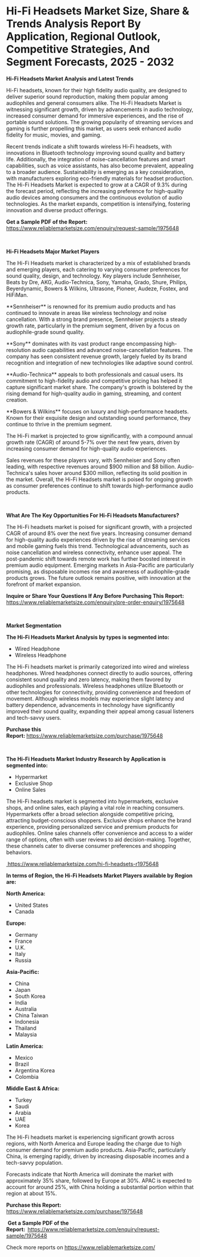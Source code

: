 <p><h1>Hi-Fi Headsets Market Size, Share & Trends Analysis Report By Application, Regional Outlook, Competitive Strategies, And Segment Forecasts, 2025 - 2032</h1></p><p><strong>Hi-Fi Headsets Market Analysis and Latest Trends</strong></p>
<p><p>Hi-Fi headsets, known for their high fidelity audio quality, are designed to deliver superior sound reproduction, making them popular among audiophiles and general consumers alike. The Hi-Fi Headsets Market is witnessing significant growth, driven by advancements in audio technology, increased consumer demand for immersive experiences, and the rise of portable sound solutions. The growing popularity of streaming services and gaming is further propelling this market, as users seek enhanced audio fidelity for music, movies, and gaming.</p><p>Recent trends indicate a shift towards wireless Hi-Fi headsets, with innovations in Bluetooth technology improving sound quality and battery life. Additionally, the integration of noise-cancellation features and smart capabilities, such as voice assistants, has also become prevalent, appealing to a broader audience. Sustainability is emerging as a key consideration, with manufacturers exploring eco-friendly materials for headset production. The Hi-Fi Headsets Market is expected to grow at a CAGR of 9.3% during the forecast period, reflecting the increasing preference for high-quality audio devices among consumers and the continuous evolution of audio technologies. As the market expands, competition is intensifying, fostering innovation and diverse product offerings.</p></p>
<p><strong>Get a Sample PDF of the Report:&nbsp;</strong> <a href="https://www.reliablemarketsize.com/enquiry/request-sample/1975648?utm_campaign=3199&utm_medium=2&utm_source=Github&utm_content=ia&utm_term=06042025&utm_id=hi-fi-headsets">https://www.reliablemarketsize.com/enquiry/request-sample/1975648</a></p>
<p>&nbsp;</p>
<p><strong>Hi-Fi Headsets Major Market Players</strong></p>
<p><p>The Hi-Fi Headsets market is characterized by a mix of established brands and emerging players, each catering to varying consumer preferences for sound quality, design, and technology. Key players include Sennheiser, Beats by Dre, AKG, Audio-Technica, Sony, Yamaha, Grado, Shure, Philips, Beyerdynamic, Bowers & Wilkins, Ultrasone, Pioneer, Audeze, Fostex, and HiFiMan.</p><p>**Sennheiser** is renowned for its premium audio products and has continued to innovate in areas like wireless technology and noise cancellation. With a strong brand presence, Sennheiser projects a steady growth rate, particularly in the premium segment, driven by a focus on audiophile-grade sound quality.</p><p>**Sony** dominates with its vast product range encompassing high-resolution audio capabilities and advanced noise-cancellation features. The company has seen consistent revenue growth, largely fueled by its brand recognition and integration of new technologies like adaptive sound control.</p><p>**Audio-Technica** appeals to both professionals and casual users. Its commitment to high-fidelity audio and competitive pricing has helped it capture significant market share. The company's growth is bolstered by the rising demand for high-quality audio in gaming, streaming, and content creation.</p><p>**Bowers & Wilkins** focuses on luxury and high-performance headsets. Known for their exquisite design and outstanding sound performance, they continue to thrive in the premium segment.</p><p>The Hi-Fi market is projected to grow significantly, with a compound annual growth rate (CAGR) of around 5-7% over the next few years, driven by increasing consumer demand for high-quality audio experiences.</p><p>Sales revenues for these players vary, with Sennheiser and Sony often leading, with respective revenues around $900 million and $8 billion. Audio-Technica's sales hover around $300 million, reflecting its solid position in the market. Overall, the Hi-Fi Headsets market is poised for ongoing growth as consumer preferences continue to shift towards high-performance audio products.</p></p>
<p>&nbsp;</p>
<p><strong>What Are The Key Opportunities For Hi-Fi Headsets Manufacturers?</strong></p>
<p><p>The Hi-Fi headsets market is poised for significant growth, with a projected CAGR of around 8% over the next five years. Increasing consumer demand for high-quality audio experiences driven by the rise of streaming services and mobile gaming fuels this trend. Technological advancements, such as noise cancellation and wireless connectivity, enhance user appeal. The post-pandemic shift towards remote work has further boosted interest in premium audio equipment. Emerging markets in Asia-Pacific are particularly promising, as disposable incomes rise and awareness of audiophile-grade products grows. The future outlook remains positive, with innovation at the forefront of market expansion.</p></p>
<p><strong>Inquire or Share Your Questions If Any Before Purchasing This Report:</strong> <a href="https://www.reliablemarketsize.com/enquiry/pre-order-enquiry/1975648?utm_campaign=3199&utm_medium=2&utm_source=Github&utm_content=ia&utm_term=06042025&utm_id=hi-fi-headsets">https://www.reliablemarketsize.com/enquiry/pre-order-enquiry/1975648</a></p>
<p>&nbsp;</p>
<p><strong>Market Segmentation</strong></p>
<p><strong>The Hi-Fi Headsets Market Analysis by types is segmented into:</strong></p>
<p><ul><li>Wired Headphone</li><li>Wireless Headphone</li></ul></p>
<p><p>The Hi-Fi headsets market is primarily categorized into wired and wireless headphones. Wired headphones connect directly to audio sources, offering consistent sound quality and zero latency, making them favored by audiophiles and professionals. Wireless headphones utilize Bluetooth or other technologies for connectivity, providing convenience and freedom of movement. Although wireless models may experience slight latency and battery dependence, advancements in technology have significantly improved their sound quality, expanding their appeal among casual listeners and tech-savvy users.</p></p>
<p><strong>Purchase this Report:&nbsp;</strong><a href="https://www.reliablemarketsize.com/purchase/1975648?utm_campaign=3199&utm_medium=2&utm_source=Github&utm_content=ia&utm_term=06042025&utm_id=hi-fi-headsets">https://www.reliablemarketsize.com/purchase/1975648</a></p>
<p>&nbsp;</p>
<p><strong>The Hi-Fi Headsets Market Industry Research by Application is segmented into:</strong></p>
<p><ul><li>Hypermarket</li><li>Exclusive Shop</li><li>Online Sales</li></ul></p>
<p><p>The Hi-Fi headsets market is segmented into hypermarkets, exclusive shops, and online sales, each playing a vital role in reaching consumers. Hypermarkets offer a broad selection alongside competitive pricing, attracting budget-conscious shoppers. Exclusive shops enhance the brand experience, providing personalized service and premium products for audiophiles. Online sales channels offer convenience and access to a wider range of options, often with user reviews to aid decision-making. Together, these channels cater to diverse consumer preferences and shopping behaviors.</p></p>
<p><a href="https://www.reliablemarketsize.com/hi-fi-headsets-r1975648?utm_campaign=3199&utm_medium=2&utm_source=Github&utm_content=ia&utm_term=06042025&utm_id=hi-fi-headsets">&nbsp;https://www.reliablemarketsize.com/hi-fi-headsets-r1975648</a></p>
<p><strong>In terms of Region, the Hi-Fi Headsets Market Players available by Region are:</strong></p>
<p>
    <p> <strong> North America: </strong>
        <ul>
            <li>United States</li>
            <li>Canada</li>
        </ul>
        </p> 
    <p> <strong> Europe: </strong>
        <ul>
            <li>Germany</li>
            <li>France</li>
            <li>U.K.</li>
            <li>Italy</li>
            <li>Russia</li>
        </ul>
        </p> 
    <p> <strong> Asia-Pacific: </strong>
        <ul>
            <li>China</li>
            <li>Japan</li>
            <li>South Korea</li>
            <li>India</li>
            <li>Australia</li>
            <li>China Taiwan</li>
            <li>Indonesia</li>
            <li>Thailand</li>
            <li>Malaysia</li>
        </ul>
        </p> 
    <p> <strong> Latin America: </strong>
        <ul>
            <li>Mexico</li>
            <li>Brazil</li>
            <li>Argentina Korea</li>
            <li>Colombia</li>
        </ul>
        </p> 
    <p> <strong> Middle East & Africa: </strong>
        <ul>
            <li>Turkey</li>
            <li>Saudi</li>
            <li>Arabia</li>
            <li>UAE</li>
            <li>Korea</li>
        </ul>
    </p>
    </p>
<p><p>The Hi-Fi headsets market is experiencing significant growth across regions, with North America and Europe leading the charge due to high consumer demand for premium audio products. Asia-Pacific, particularly China, is emerging rapidly, driven by increasing disposable incomes and a tech-savvy population. </p><p>Forecasts indicate that North America will dominate the market with approximately 35% share, followed by Europe at 30%. APAC is expected to account for around 25%, with China holding a substantial portion within that region at about 15%.</p></p>
<p><strong>Purchase this Report: </strong><a href="https://www.reliablemarketsize.com/purchase/1975648?utm_campaign=3199&utm_medium=2&utm_source=Github&utm_content=ia&utm_term=06042025&utm_id=hi-fi-headsets">https://www.reliablemarketsize.com/purchase/1975648</a></p>
<p>&nbsp;<strong>Get a Sample PDF of the Report:&nbsp;&nbsp;</strong><a href="https://www.reliablemarketsize.com/enquiry/request-sample/1975648?utm_campaign=3199&utm_medium=2&utm_source=Github&utm_content=ia&utm_term=06042025&utm_id=hi-fi-headsets">https://www.reliablemarketsize.com/enquiry/request-sample/1975648</a></p>
<p><strong></strong></p>
<p>Check more reports on <a href="https://www.reliablemarketsize.com/?utm_campaign=3199&utm_medium=2&utm_source=Github&utm_content=ia&utm_term=06042025&utm_id=hi-fi-headsets">https://www.reliablemarketsize.com/</a></p>